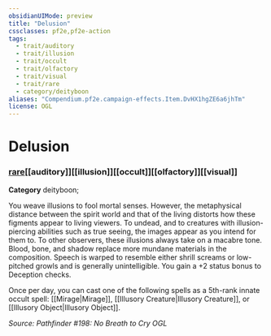```yaml
---
obsidianUIMode: preview
title: "Delusion"
cssclasses: pf2e,pf2e-action
tags:
  - trait/auditory
  - trait/illusion
  - trait/occult
  - trait/olfactory
  - trait/visual
  - trait/rare
  - category/deityboon
aliases: "Compendium.pf2e.campaign-effects.Item.DvHX1hgZE6a6jhTm"
license: OGL
---
```

# Delusion

### [rare](rare "Rare Rarity Trait")[[auditory]][[illusion]][[occult]][[olfactory]][[visual]]

**Category** deityboon; 




You weave illusions to fool mortal senses. However, the metaphysical distance between the spirit world and that of the living distorts how these figments appear to living viewers. To undead, and to creatures with illusion-piercing abilities such as true seeing, the images appear as you intend for them to. To other observers, these illusions always take on a macabre tone. Blood, bone, and shadow replace more mundane materials in the composition. Speech is warped to resemble either shrill screams or low-pitched growls and is generally unintelligible. You gain a +2 status bonus to Deception checks.

Once per day, you can cast one of the following spells as a 5th-rank innate occult spell: [[Mirage|Mirage]], [[Illusory Creature|Illusory Creature]], or [[Illusory Object|Illusory Object]].

*Source: Pathfinder #198: No Breath to Cry*
*OGL*